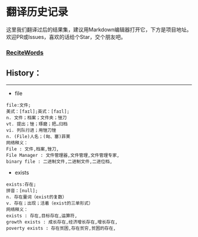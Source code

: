 # 翻译历史记录 
这里我们翻译过后的结果集，建议用Markdown编辑器打开它，下方是项目地址。欢迎PR或Issues，喜欢的话给个Star，交个朋友吧。
### [ReciteWords](https://github.com/BolexLiu/ReciteWords)

## History：

---

- file
```
file:文件;
美式：[faɪl];英式：[faɪl];
n. 文件；档案；文件夹；锉刀
vt. 提出；锉；琢磨；把…归档
vi. 列队行进；用锉刀锉
n. (File)人名；(匈、塞)菲莱
网络释义：
File : 文件,档案,锉刀,
File Manager : 文件管理器,文件管理,文件管理专家,
binary file : 二进制文件,二进制文件,二进位档,
```
- exists
```
exists:存在;
拼音：[null];
n. 存在量词（exist的复数）
v. 存在；出现；活着（exist的三单形式）
网络释义：
exists : 存在,目标存在,运算符,
growth exists : 成长存在,经济增长存在,增长存在,
poverty exists : 存在贫困,存在贫穷,贫困的存在,
```
